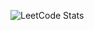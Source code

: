 ![LeetCode Stats](https://leetcode.card.workers.dev/prashantghi8?theme=dark&font=baloo&extension=null)
